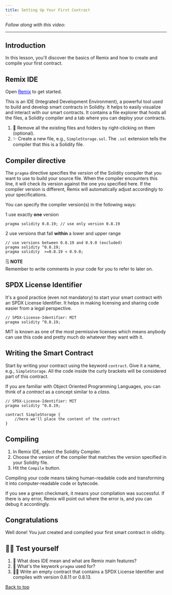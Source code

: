 ```yaml
---
title: Setting Up Your First Contract
---
```


_Follow along with this video:_

---

<a name="top"></a>
## Introduction 
In this lesson, you'll discover the basics of Remix and how to create and compile your first contract.

## Remix IDE
Open <a href="https://remix.ethereum.org/" target="_blank" style="color: blue; text-decoration: underline;">Remix</a> to get started. 

This is an IDE (Integrated Development Environment), a powerful tool used to build and develop smart contracts in Solidity. It helps to easily visualize and interact with our smart contracts. It contains a file explorer that hosts all the files, a Solidity compiler and a tab where you can deploy your contracts.

1. 🧹 Remove all the existing files and folders by right-clicking on them (optional).
2. ✨ Create a new file, e.g., `SimpleStorage.sol`. The `.sol` extension tells the compiler that this is a Solidity file.

## Compiler directive
The `pragma` directive specifies the *version* of the Solidity compiler that you want to use to build your source file. When the compiler encounters this line, it will check its version against the one you specified here. If the compiler version is different, Remix will automatically adjust accordingly to your specifications. 

You can specify the compiler version(s) in the following ways:

1 use exactly **one** version 
```solidity
pragma solidity 0.8.19; // use only version 0.8.19
```
2 use versions that fall **within** a lower and upper range
```solidity
// use versions between 0.8.19 and 0.9.0 (excluded)
pragma solidity ^0.8.19; 
pragma solidity  >=0.8.19 < 0.9.0;
```
🗒️ **NOTE** <br>
Remember to write comments in your code for you to refer to later on.

## SPDX License Identifier
It's a good practice (even not mandatory) to start your smart contract with an SPDX License Identifier. It helps in making licensing and sharing code easier from a legal perspective.

```solidity
// SPDX-License-Identifier: MIT
pragma solidity ^0.8.19;
```
MIT is known as one of the most permissive licenses which means anybody can use this code and pretty much do whatever they want with it.

## Writing the Smart Contract
Start by writing your contract using the keyword `contract`. Give it a name, e.g., `SimpleStorage`. All the code inside the curly brackets will be considered part of this contract.

If you are familiar with Object Oriented Programming Languages, you can think of a *contract* as a concept similar to a *class*.

```solidity
// SPDX-License-Identifier: MIT
pragma solidity ^0.8.19;

contract SimpleStorage {
    //here we'll place the content of the contract
}
```

## Compiling
1. In Remix IDE, select the Solidity Compiler.
2. Choose the version of the compiler that matches the version specified in your Solidity file.
3. Hit the `Compile` button.

Compiling your code means taking human-readable code and transforming it into computer-readable code or bytecode.

If you see a green checkmark, it means your compilation was successful. If there is any error, Remix will point out where the error is, and you can debug it accordingly.

## Congratulations
Well done! You just created and compiled your first smart contract in olidity.

## 🧑‍💻 Test yourself
1. 📕 What does IDE mean and what are Remix main features?
2. 📕 What's the keywork `pragma` used for?
3. 🧑‍💻 Write an empty contract that contains a SPDX License Identifier and compiles with version 0.8.11 or 0.8.13.

[Back to top](#top)
